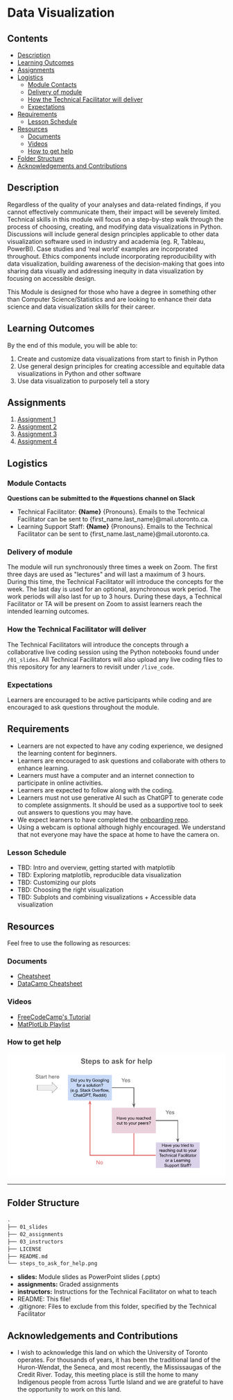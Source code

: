 # Data Visualization

## Contents
* [Description](#description)
* [Learning Outcomes](#learning-outcomes)
* [Assignments](#assignments)
* [Logistics](#logistics)
  + [Module Contacts](#module-contacts)
  + [Delivery of module](#delivery-of-module)
  + [How the Technical Facilitator will deliver](#how-the-technical-facilitator-will-deliver)
  + [Expectations](#expectations)
* [Requirements](#requirements)
  + [Lesson Schedule](#lesson-schedule)
* [Resources](#resources)
  + [Documents](#documents)
  + [Videos](#videos)
  + [How to get help](#how-to-get-help)
* [Folder Structure](#folder-structure)
* [Acknowledgements and Contributions](#acknowledgements-and-contributions)

## Description
Regardless of the quality of your analyses and data-related findings, if you cannot effectively communicate them, their impact will be severely limited. Technical skills in this module will focus on a step-by-step walk through the process of choosing, creating, and modifying data visualizations in Python. Discussions will include general design principles applicable to other data visualization software used in industry and academia (eg. R, Tableau, PowerBI). Case studies and ‘real world’ examples are incorporated throughout. Ethics components include incorporating reproducibility with data visualization, building awareness of the decision-making that goes into sharing data visually and addressing inequity in data visualization by focusing on accessible design.

This Module is designed for those who have a degree in something other than Computer Science/Statistics and are looking to enhance their data science and data visualization skills for their career.

## Learning Outcomes
By the end of this module, you will be able to:

1.	Create and customize data visualizations from start to finish in Python
2.	Use general design principles for creating accessible and equitable data visualizations in Python and other software
3.	Use data visualization to purposely tell a story

## Assignments 

1. [Assignment 1](https://github.com/UofT-DSI/visualization/blob/restructure-repo/02_assignments/assignment_1.md)
2. [Assignment 2](https://github.com/UofT-DSI/visualization/blob/restructure-repo/02_assignments/assignment_2.md)
3. [Assignment 3](https://github.com/UofT-DSI/visualization/blob/restructure-repo/02_assignments/assignment_3.md)
4. [Assignment 4](https://github.com/UofT-DSI/visualization/blob/restructure-repo/02_assignments/assignment_4.md)

## Logistics

### Module Contacts
**Questions can be submitted to the #questions channel on Slack**

* Technical Facilitator: **{Name}** {Pronouns}. Emails to the Technical Facilitator can be sent to {first_name.last_name}@mail.utoronto.ca.
* Learning Support Staff: **{Name}** {Pronouns}. Emails to the Technical Facilitator can be sent to {first_name.last_name}@mail.utoronto.ca.

### Delivery of module
The module will run synchronously three times a week on Zoom. The first three days are used as "lectures" and will last a maximum of 3 hours. During this time, the Technical Facilitator will introduce the concepts for the week. The last day is used for an optional, asynchronous work period. The work periods will also last for up to 3 hours. During these days, a Technical Facilitator or TA will be present on Zoom to assist learners reach the intended learning outcomes.

### How the Technical Facilitator will deliver
The Technical Facilitators will introduce the concepts through a collaborative live coding session using the Python notebooks found under `/01_slides`. All Technical Facilitators will also upload any live coding files to this repository for any learners to revisit under `/live_code`.
 
### Expectations
Learners are encouraged to be active participants while coding and are encouraged to ask questions throughout the module.
 
## Requirements
* Learners are not expected to have any coding experience, we designed the learning content for beginners.
* Learners are encouraged to ask questions and collaborate with others to enhance learning.
* Learners must have a computer and an internet connection to participate in online activities.
* Learners are expected to follow along with the coding.
* Learners must not use generative AI such as ChatGPT to generate code to complete assignments. It should be used as a supportive tool to seek out answers to questions you may have.
* We expect learners to have completed the [onboarding repo](https://github.com/UofT-DSI/Onboarding/tree/tech-onboarding-docs).
* Using a webcam is optional although highly encouraged. We understand that not everyone may have the space at home to have the camera on.

### Lesson Schedule
* TBD: Intro and overview, getting started with matplotlib
* TBD: Exploring matplotlib, reproducible data visualization
* TBD: Customizing our plots
* TBD: Choosing the right visualization 
* TBD: Subplots and combining visualizations + Accessible data visualization

## Resources
Feel free to use the following as resources:

### Documents
- [Cheatsheet](https://matplotlib.org/cheatsheets/)
- [DataCamp Cheatsheet](https://www.datacamp.com/cheat-sheet/matplotlib-cheat-sheet-plotting-in-python)

### Videos
- [FreeCodeCamp's Tutorial](https://www.youtube.com/watch?v=3Xc3CA655Y4)
- [MatPlotLib Playlist](https://www.youtube.com/playlist?list=PL-osiE80TeTvipOqomVEeZ1HRrcEvtZB_)

### How to get help
![image](/steps_to_ask_for_help.png)

<hr>

## Folder Structure

```markdown
.
├── 01_slides
├── 02_assignments
├── 03_instructors
├── LICENSE
├── README.md
└── steps_to_ask_for_help.png
```

* **slides:** Module slides as PowerPoint slides (.pptx)
* **assignments:** Graded assignments
* **instructors:** Instructions for the Technical Facilitator on what to teach
* README: This file!
* .gitignore: Files to exclude from this folder, specified by the Technical Facilitator

## Acknowledgements and Contributions
* I wish to acknowledge this land on which the University of Toronto operates. For thousands of years, it has been the traditional land of the Huron-Wendat, the Seneca, and most recently, the Mississaugas of the Credit River. Today, this meeting place is still the home to many Indigenous people from across Turtle Island and we are grateful to have the opportunity to work on this land.
